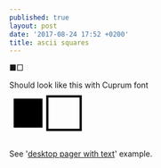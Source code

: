 ```yaml
---
published: true
layout: post
date: '2017-08-24 17:52 +0200'
title: ascii squares
---
```

■□

Should look like this with Cuprum font  
<svg
   xmlns:dc="http://purl.org/dc/elements/1.1/"
   xmlns:cc="http://creativecommons.org/ns#"
   xmlns:rdf="http://www.w3.org/1999/02/22-rdf-syntax-ns#"
   xmlns:svg="http://www.w3.org/2000/svg"
   xmlns="http://www.w3.org/2000/svg"
   xmlns:sodipodi="http://sodipodi.sourceforge.net/DTD/sodipodi-0.dtd"
   xmlns:inkscape="http://www.inkscape.org/namespaces/inkscape"
   width="205.72058"
   height="92.189163"
   viewBox="0 0 54.430237 24.391716"
   version="1.1"
   id="svg8"
   inkscape:version="0.92.1 r15371"
   sodipodi:docname="boxessvg.svg">
  <defs
     id="defs2" />
  <sodipodi:namedview
     id="base"
     pagecolor="#ffffff"
     bordercolor="#666666"
     borderopacity="1.0"
     inkscape:pageopacity="0.0"
     inkscape:pageshadow="2"
     inkscape:zoom="1.4"
     inkscape:cx="173.86715"
     inkscape:cy="-165.13705"
     inkscape:document-units="mm"
     inkscape:current-layer="layer1"
     showgrid="false"
     inkscape:showpageshadow="false"
     inkscape:pagecheckerboard="true"
     fit-margin-top="0"
     fit-margin-left="0"
     fit-margin-right="0"
     fit-margin-bottom="0"
     units="px"
     inkscape:window-width="1908"
     inkscape:window-height="1088"
     inkscape:window-x="6"
     inkscape:window-y="46"
     inkscape:window-maximized="1" />
  <metadata
     id="metadata5">
    <rdf:RDF>
      <cc:Work
         rdf:about="">
        <dc:format>image/svg+xml</dc:format>
        <dc:type
           rdf:resource="http://purl.org/dc/dcmitype/StillImage" />
        <dc:title></dc:title>
      </cc:Work>
    </rdf:RDF>
  </metadata>
  <g
     inkscape:label="Layer 1"
     inkscape:groupmode="layer"
     id="layer1"
     transform="translate(-9.1298715,-12.578731)">
    <text
       xml:space="preserve"
       style="font-style:normal;font-weight:normal;font-size:28.40278625px;line-height:17.7517395px;font-family:sans-serif;letter-spacing:0px;word-spacing:0px;fill:#000000;fill-opacity:1;stroke:none;stroke-width:0.71006966px;stroke-linecap:butt;stroke-linejoin:miter;stroke-opacity:1"
       x="9.5024157"
       y="32.152657"
       id="text3682"><tspan
         sodipodi:role="line"
         id="tspan3680"
         x="9.5024157"
         y="32.152657"
         style="stroke-width:0.71006966px">■□</tspan></text>
  </g>
</svg>

See '[desktop pager with text](https://gitlab.com/o9000/tint2/blob/master/doc/tint2.md#executor)' example.

